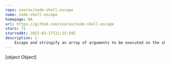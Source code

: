 ```yaml
---
repo: xxorax/node-shell-escape
name: node-shell-escape
homepage: NA
url: https://github.com/xxorax/node-shell-escape
stars: 71
starredAt: 2022-03-17T21:15:59Z
description: |-
    Escape and stringify an array of arguments to be executed on the shell
---
```


[object Object]
